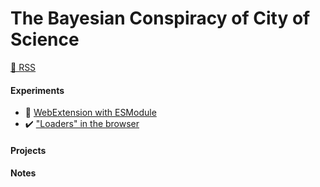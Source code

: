 # The Bayesian Conspiracy of City of Science

[📑 RSS](./atom.xml)

#### Experiments

-   👀 [WebExtension with ESModule](#./experiments/2019/sept-web-ext-with-esm.md)
-   ✔️ ["Loaders" in the browser](#./experiments/2019/sept-loader-in-browser.md)

#### Projects

#### Notes
